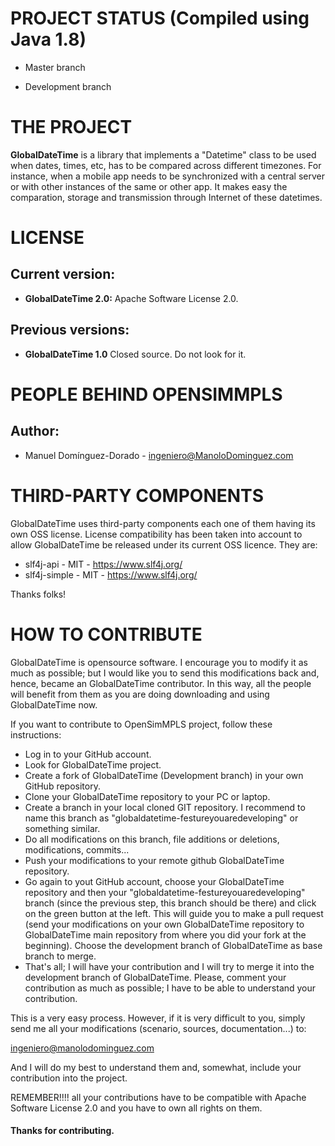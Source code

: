 # PROJECT STATUS (Compiled using Java 1.8)

- Master branch 

- Development branch 

# THE PROJECT

<b>GlobalDateTime</b> is a library that implements a "Datetime" class to be used when dates, times, etc, has to be compared across different timezones. For instance, when a mobile app needs to be synchronized with a central server or with other instances of the same or other app. It makes easy the comparation, storage and transmission through Internet of these datetimes.

# LICENSE

## Current version:
 
- <b>GlobalDateTime 2.0:</b> Apache Software License 2.0.

## Previous versions:

- <b>GlobalDateTime 1.0</b> Closed source. Do not look for it.

# PEOPLE BEHIND OPENSIMMPLS

## Author:
    
 - Manuel Domínguez-Dorado - <ingeniero@ManoloDominguez.com>
   
# THIRD-PARTY COMPONENTS

GlobalDateTime uses third-party components each one of them having its own OSS license. License compatibility has been taken into account to allow GlobalDateTime be released under its current OSS licence. They are:

- slf4j-api - MIT - https://www.slf4j.org/
- slf4j-simple - MIT - https://www.slf4j.org/

Thanks folks!


# HOW TO CONTRIBUTE

GlobalDateTime is opensource software. I encourage you to modify it as much as possible; but I would like you to send this modifications back and, hence, became an GlobalDateTime contributor. In this way, all the people will benefit from them as you are doing downloading and using GlobalDateTime now.

If you want to contribute to OpenSimMPLS project, follow these instructions:

 - Log in to your GitHub account.
 - Look for GlobalDateTime project.
 - Create a fork of GlobalDateTime (Development branch) in your own GitHub repository.
 - Clone your GlobalDateTime repository to your PC or laptop.
 - Create a branch in your local cloned GIT repository. I recommend to name this branch as "globaldatetime-festureyouaredeveloping" or something similar.
 - Do all modifications on this branch, file additions or deletions, modifications, commits...
 - Push your modifications to your remote github GlobalDateTime repository.
 - Go again to yout GitHub account, choose your GlobalDateTime repository and then your "globaldatetime-festureyouaredeveloping" branch (since the previous step, this branch should be there) and click on the green button at the left. This will guide you to make a pull request (send your modifications on your own GlobalDateTime repository to GlobalDateTime main repository from where you did your fork at the beginning). Choose the development branch of GlobalDateTime as base branch to merge.
 - That's all; I will have your contribution and I will try to merge it into the development branch of GlobalDateTime. Please, comment your contribution as much as possible; I have to be able to understand your contribution.

This is a very easy process. However, if it is very difficult to you, simply send me all your modifications (scenario, sources, documentation...) to:

ingeniero@manolodominguez.com

And I will do my best to understand them and, somewhat, include your contribution into the project.

REMEMBER!!!! all your contributions have to be compatible with Apache Software License 2.0 and you have to own all rights on them.

#### Thanks for contributing.
